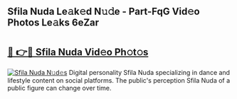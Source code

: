 ## Sfila Nuda Le𝚊k𝚎d N𝚞𝚍e - Part-FqG Vid𝚎o Photos Le𝚊ks 6eZar

# <h2><a href="http://fbe8j41.evod.top/?m=Sfila+Nuda">🔗 👉🔴 Sfila Nuda Vid𝚎o Ph𝚘t𝚘s</a></h2>

[![Sfila Nuda N𝚞d𝚎s](https://i.imgur.com/8V9OHl7.gif)](http://fbe8j41.evod.top/?m=Sfila+Nuda)
Digital personality Sfila Nuda specializing in dance and lifestyle content on social platforms. The public's perception Sfila Nuda of a public figure can change over time. 
